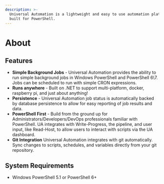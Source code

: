 ```yaml
---
description: >-
  Universal Automation is a lightweight and easy to use automation platform
  built for PowerShell.
---
```


# About

## Features

* **Simple Background Jobs** - Universal Automation provides the ability to run simple background jobs in Windows PowerShell and PowerShell 6\7. Jobs can be scheduled to run with simple CRON expressions.
* **Runs anywhere** - Built on .NET to support multi-platform, docker, raspberry pi, and just about anything!
* **Persistence** - Universal Automation job status is automatically backed by database persistence to allow for easy reporting of job results and data.
* **PowerShell First** - Build from the ground up for Administrators/Developers/DevOps professionals familiar with PowerShell. UA integrates with Write-Progress, the pipeline, and user input, like Read-Host, to allow users to interact with scripts via the UA dashboard.
* **Git Integration** Universal Automation integrates with git automatically. Sync changes to scripts, schedules, and variables directly from your git repository.

## System Requirements

* Windows PowerShell 5.1 or PowerShell 6+

